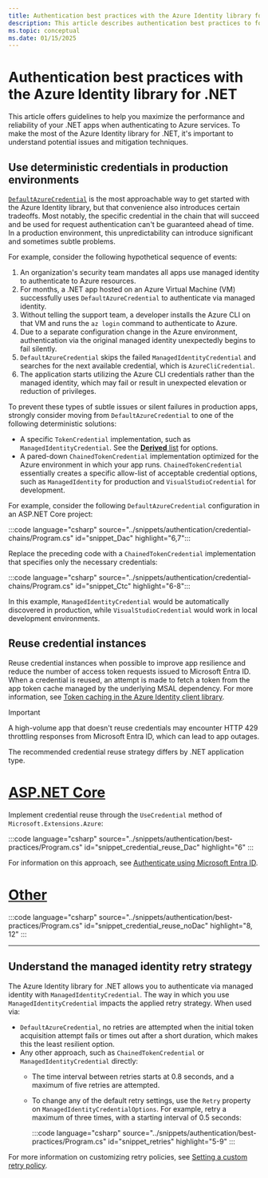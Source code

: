 ```yaml
---
title: Authentication best practices with the Azure Identity library for .NET
description: This article describes authentication best practices to follow when using the Azure Identity library for .NET.
ms.topic: conceptual
ms.date: 01/15/2025
---
```


# Authentication best practices with the Azure Identity library for .NET

This article offers guidelines to help you maximize the performance and reliability of your .NET apps when authenticating to Azure services. To make the most of the Azure Identity library for .NET, it's important to understand potential issues and mitigation techniques.

## Use deterministic credentials in production environments

[`DefaultAzureCredential`](/dotnet/azure/sdk/authentication/credential-chains?tabs=dac#defaultazurecredential-overview) is the most approachable way to get started with the Azure Identity library, but that convenience also introduces certain tradeoffs. Most notably, the specific credential in the chain that will succeed and be used for request authentication can't be guaranteed ahead of time. In a production environment, this unpredictability can introduce significant and sometimes subtle problems.

For example, consider the following hypothetical sequence of events:

1. An organization's security team mandates all apps use managed identity to authenticate to Azure resources.
1. For months, a .NET app hosted on an Azure Virtual Machine (VM) successfully uses `DefaultAzureCredential` to authenticate via managed identity.
1. Without telling the support team, a developer installs the Azure CLI on that VM and runs the `az login` command to authenticate to Azure.
1. Due to a separate configuration change in the Azure environment, authentication via the original managed identity unexpectedly begins to fail silently.
1. `DefaultAzureCredential` skips the failed `ManagedIdentityCredential` and searches for the next available credential, which is `AzureCliCredential`.
1. The application starts utilizing the Azure CLI credentials rather than the managed identity, which may fail or result in unexpected elevation or reduction of privileges.

To prevent these types of subtle issues or silent failures in production apps, strongly consider moving from `DefaultAzureCredential` to one of the following deterministic solutions:

- A specific `TokenCredential` implementation, such as `ManagedIdentityCredential`. See the [**Derived** list](/dotnet/api/azure.core.tokencredential?view=azure-dotnet&preserve-view=true#definition) for options.
- A pared-down `ChainedTokenCredential` implementation optimized for the Azure environment in which your app runs. `ChainedTokenCredential` essentially creates a specific allow-list of acceptable credential options, such as `ManagedIdentity` for production and `VisualStudioCredential` for development.

For example, consider the following `DefaultAzureCredential` configuration in an ASP.NET Core project:

:::code language="csharp" source="../snippets/authentication/credential-chains/Program.cs" id="snippet_Dac" highlight="6,7":::

Replace the preceding code with a `ChainedTokenCredential` implementation that specifies only the necessary credentials:

:::code language="csharp" source="../snippets/authentication/credential-chains/Program.cs" id="snippet_Ctc" highlight="6-8":::

In this example, `ManagedIdentityCredential` would be automatically discovered in production, while `VisualStudioCredential` would work in local development environments.

## Reuse credential instances

Reuse credential instances when possible to improve app resilience and reduce the number of access token requests issued to Microsoft Entra ID. When a credential is reused, an attempt is made to fetch a token from the app token cache managed by the underlying MSAL dependency. For more information, see [Token caching in the Azure Identity client library](https://github.com/Azure/azure-sdk-for-net/blob/main/sdk/identity/Azure.Identity/samples/TokenCache.md).

> [!IMPORTANT]
> A high-volume app that doesn't reuse credentials may encounter HTTP 429 throttling responses from Microsoft Entra ID, which can lead to app outages.

The recommended credential reuse strategy differs by .NET application type.

# [ASP.NET Core](#tab/aspdotnet)

Implement credential reuse through the `UseCredential` method of `Microsoft.Extensions.Azure`:

:::code language="csharp" source="../snippets/authentication/best-practices/Program.cs" id="snippet_credential_reuse_Dac" highlight="6" :::

For information on this approach, see [Authenticate using Microsoft Entra ID](/dotnet/azure/sdk/aspnetcore-guidance?tabs=api#authenticate-using-microsoft-entra-id).

# [Other](#tab/other)

:::code language="csharp" source="../snippets/authentication/best-practices/Program.cs" id="snippet_credential_reuse_noDac" highlight="8, 12" :::

---

## Understand the managed identity retry strategy

The Azure Identity library for .NET allows you to authenticate via managed identity with `ManagedIdentityCredential`. The way in which you use `ManagedIdentityCredential` impacts the applied retry strategy. When used via:

- `DefaultAzureCredential`, no retries are attempted when the initial token acquisition attempt fails or times out after a short duration, which makes this the least resilient option.
- Any other approach, such as `ChainedTokenCredential` or `ManagedIdentityCredential` directly:
  - The time interval between retries starts at 0.8 seconds, and a maximum of five retries are attempted.
  - To change any of the default retry settings, use the `Retry` property on `ManagedIdentityCredentialOptions`. For example, retry a maximum of three times, with a starting interval of 0.5 seconds:

    :::code language="csharp" source="../snippets/authentication/best-practices/Program.cs" id="snippet_retries" highlight="5-9" :::

For more information on customizing retry policies, see [Setting a custom retry policy](https://github.com/Azure/azure-sdk-for-net/blob/main/sdk/core/Azure.Core/samples/Configuration.md#setting-a-custom-retry-policy).
